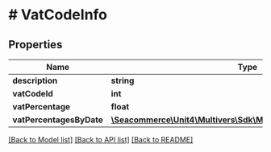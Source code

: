 # # VatCodeInfo

## Properties

Name | Type | Description | Notes
------------ | ------------- | ------------- | -------------
**description** | **string** |  | [optional] 
**vatCodeId** | **int** |  | [optional] 
**vatPercentage** | **float** |  | [optional] 
**vatPercentagesByDate** | [**\Seacommerce\Unit4\Multivers\Sdk\Model\VatCodePercentageInfo[]**](VatCodePercentageInfo.md) |  | [optional] 

[[Back to Model list]](../../README.md#documentation-for-models) [[Back to API list]](../../README.md#documentation-for-api-endpoints) [[Back to README]](../../README.md)


